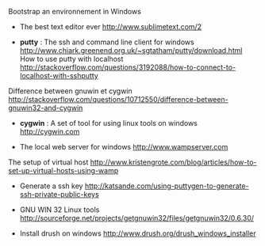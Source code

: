 Bootstrap an environnement in Windows 

* The best text editor ever
http://www.sublimetext.com/2

* **putty** : The ssh and command line client for windows
http://www.chiark.greenend.org.uk/~sgtatham/putty/download.html
How to use putty with localhost   
http://stackoverflow.com/questions/3192088/how-to-connect-to-localhost-with-sshputty

Difference between gnuwin et cygwin    
http://stackoverflow.com/questions/10712550/difference-between-gnuwin32-and-cygwin

* **cygwin** : A set of tool for using linux tools on windows   
http://cygwin.com

* The local web server for windows
http://www.wampserver.com

The setup of virtual host
http://www.kristengrote.com/blog/articles/how-to-set-up-virtual-hosts-using-wamp

* Generate a ssh key
http://katsande.com/using-puttygen-to-generate-ssh-private-public-keys

* GNU WIN 32 Linux tools
http://sourceforge.net/projects/getgnuwin32/files/getgnuwin32/0.6.30/

* Install drush on windows
http://www.drush.org/drush_windows_installer